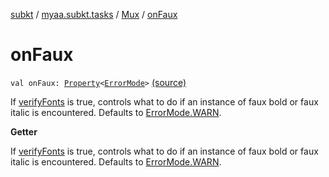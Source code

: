 [subkt](../../index.md) / [myaa.subkt.tasks](../index.md) / [Mux](index.md) / [onFaux](./on-faux.md)

# onFaux

`val onFaux: `[`Property`](https://docs.gradle.org/current/javadoc/org/gradle/api/provider/Property.html)`<`[`ErrorMode`](../-error-mode/index.md)`>` [(source)](https://github.com/Myaamori/SubKt/blob/0.1.10/src/main/kotlin/myaa/subkt/tasks/muxtask.kt#L661)

If [verifyFonts](../../myaa.subkt.tasks.utils/verify-fonts.md) is true, controls what to do if an instance of
faux bold or faux italic is encountered.
Defaults to [ErrorMode.WARN](../-error-mode/-w-a-r-n.md).

**Getter**

If [verifyFonts](../../myaa.subkt.tasks.utils/verify-fonts.md) is true, controls what to do if an instance of
faux bold or faux italic is encountered.
Defaults to [ErrorMode.WARN](../-error-mode/-w-a-r-n.md).

